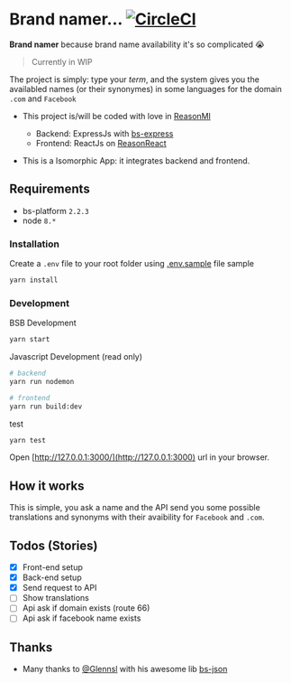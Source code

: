 # Brand namer... [![CircleCI](https://circleci.com/gh/remithomas/brand-namer.svg?style=svg)](https://circleci.com/gh/remithomas/brand-namer)

**Brand namer** because brand name availability it's so complicated 😭

> Currently in WIP

The project is simply: type your _term_, and the system gives you the availabled names (or their synonymes) in some languages for the domain `.com` and `Facebook`

- This project is/will be coded with love in [ReasonMl](http://reasonml.github.io/)
  - Backend: ExpressJs with [bs-express](https://github.com/reasonml-community/bs-express)
  - Frontend: ReactJs on [ReasonReact](https://reasonml.github.io/reason-react/)

- This is a Isomorphic App: it integrates backend and frontend.

## Requirements

* bs-platform `2.2.3`
* node `8.*`

### Installation

Create a `.env` file to your root folder using [.env.sample](./.env.sample) file sample

```bash
yarn install
```

### Development

BSB Development
```bash
yarn start
```

Javascript Development (read only)
```bash
# backend
yarn run nodemon

# frontend
yarn run build:dev
```

test
```bash
yarn test
```

Open [http://127.0.0.1:3000/](http://127.0.0.1:3000) url in your browser.

## How it works

This is simple, you ask a name and the API send you some possible translations and synonyms with their avaibility for `Facebook` and `.com`.

## Todos (Stories)

- [X] Front-end setup
- [X] Back-end setup
- [X] Send request to API
- [ ] Show translations
- [ ] Api ask if domain exists (route 66)
- [ ] Api ask if facebook name exists

## Thanks

* Many thanks to [@Glennsl](https://github.com/glennsl) with his awesome lib [bs-json](https://github.com/glennsl/bs-json)
